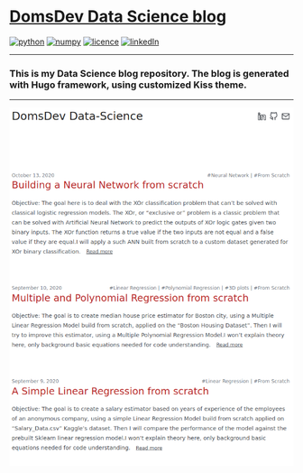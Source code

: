 
# <a href="https://domsdev.github.io/Data-science-blog/">DomsDev Data Science blog</a>

[![python](https://img.shields.io/badge/-Hugo-ff2e9e?style=plastic)](https://gohugo.io/)
[![numpy](https://img.shields.io/badge/-Kiss-a31375?style=plastic)](https://github.com/ribice/kiss)
[![licence](https://img.shields.io/badge/licence-MIT-yellow?style=plastic)](https://github.com/Domsdev/Data-science-blog/blob/main/MIT%20Licence.md)
[![linkedIn](https://img.shields.io/badge/-LinkedIn%20-blue?style=plastic)](https://www.linkedin.com/in/dominique-pothin-dev/)

---

### This is my Data Science blog repository. The blog is generated with Hugo framework, using customized Kiss theme.
---

[![png](/images/README/2021-12-12/My_blog_screenshot.png#c)](https://domsdev.github.io/Data-science-blog/)
